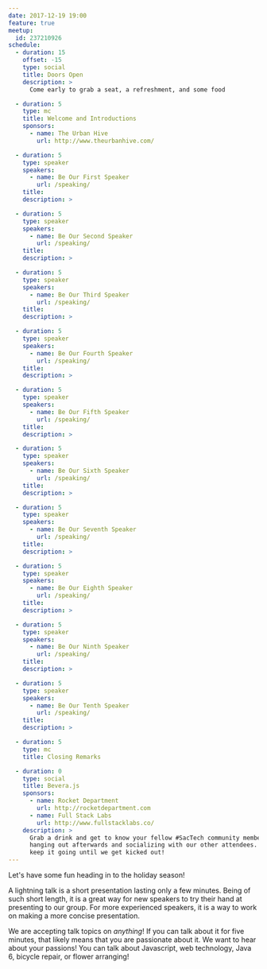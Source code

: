 ```yaml
---
date: 2017-12-19 19:00
feature: true
meetup:
  id: 237210926
schedule:
  - duration: 15
    offset: -15
    type: social
    title: Doors Open
    description: >
      Come early to grab a seat, a refreshment, and some food

  - duration: 5
    type: mc
    title: Welcome and Introductions
    sponsors:
      - name: The Urban Hive
        url: http://www.theurbanhive.com/

  - duration: 5
    type: speaker
    speakers:
      - name: Be Our First Speaker
        url: /speaking/
    title:
    description: >

  - duration: 5
    type: speaker
    speakers:
      - name: Be Our Second Speaker
        url: /speaking/
    title:
    description: >

  - duration: 5
    type: speaker
    speakers:
      - name: Be Our Third Speaker
        url: /speaking/
    title:
    description: >

  - duration: 5
    type: speaker
    speakers:
      - name: Be Our Fourth Speaker
        url: /speaking/
    title:
    description: >

  - duration: 5
    type: speaker
    speakers:
      - name: Be Our Fifth Speaker
        url: /speaking/
    title:
    description: >

  - duration: 5
    type: speaker
    speakers:
      - name: Be Our Sixth Speaker
        url: /speaking/
    title:
    description: >

  - duration: 5
    type: speaker
    speakers:
      - name: Be Our Seventh Speaker
        url: /speaking/
    title:
    description: >

  - duration: 5
    type: speaker
    speakers:
      - name: Be Our Eighth Speaker
        url: /speaking/
    title:
    description: >

  - duration: 5
    type: speaker
    speakers:
      - name: Be Our Ninth Speaker
        url: /speaking/
    title:
    description: >

  - duration: 5
    type: speaker
    speakers:
      - name: Be Our Tenth Speaker
        url: /speaking/
    title:
    description: >

  - duration: 5
    type: mc
    title: Closing Remarks

  - duration: 0
    type: social
    title: Bevera.js
    sponsors:
      - name: Rocket Department
        url: http://rocketdepartment.com
      - name: Full Stack Labs
        url: http://www.fullstacklabs.co/
    description: >
      Grab a drink and get to know your fellow #SacTech community members by
      hanging out afterwards and socializing with our other attendees. We'll
      keep it going until we get kicked out!
---
```


Let's have some fun heading in to the holiday season!

A lightning talk is a short presentation lasting only a few minutes. Being of such short length, it is a great way for new speakers to try their hand at presenting to our group. For more experienced speakers, it is a way to work on making a more concise presentation.

We are accepting talk topics on _anything_! If you can talk about it for five minutes, that likely means that you are passionate about it. We want to hear about your passions! You can talk about Javascript, web technology, Java 6, bicycle repair, or flower arranging!
